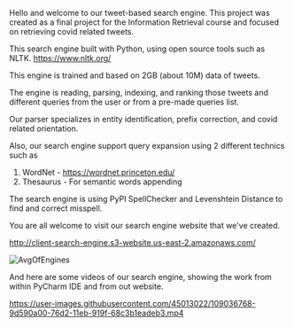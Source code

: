 Hello and welcome to our tweet-based search engine. 
This project was created as a final project for the Information Retrieval course and focused on retrieving covid related tweets.

This search engine built with Python, using open source tools such as NLTK. https://www.nltk.org/

This engine is trained and based on 2GB (about 10M) data of tweets.

The engine is reading, parsing, indexing, and ranking those tweets and different queries from the user or from a pre-made queries list.

Our parser specializes in entity identification, prefix correction, and covid related orientation.

Also, our search engine support query expansion using 2 different technics such as

1. WordNet - https://wordnet.princeton.edu/
2. Thesaurus - For semantic words appending

The search engine is using PyPI SpellChecker and Levenshtein Distance to find and correct misspell.

You are all welcome to visit our search engine website that we've created.

http://client-search-engine.s3-website.us-east-2.amazonaws.com/

![AvgOfEngines](https://user-images.githubusercontent.com/45013022/109036317-2754a300-76d2-11eb-8669-be6f95e891a2.png)


And here are some videos of our search engine, showing the work from within PyCharm IDE and from out website.

https://user-images.githubusercontent.com/45013022/109036768-9d590a00-76d2-11eb-919f-68c3b1eadeb3.mp4

